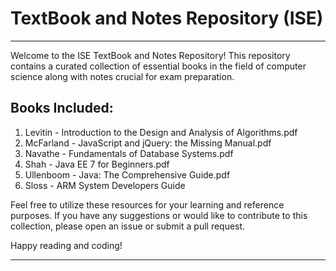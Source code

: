# TextBook and Notes Repository (ISE)

---

Welcome to the ISE TextBook and Notes Repository! This repository contains a curated collection of essential books in the field of computer science along with notes crucial for exam preparation.

## Books Included:

1. Levitin - Introduction to the Design and Analysis of Algorithms.pdf
2. McFarland - JavaScript and jQuery: the Missing Manual.pdf
3. Navathe - Fundamentals of Database Systems.pdf
4. Shah - Java EE 7 for Beginners.pdf
5. Ullenboom - Java: The Comprehensive Guide.pdf
6. Sloss - ARM System Developers Guide

Feel free to utilize these resources for your learning and reference purposes. If you have any suggestions or would like to contribute to this collection, please open an issue or submit a pull request.

Happy reading and coding!

---